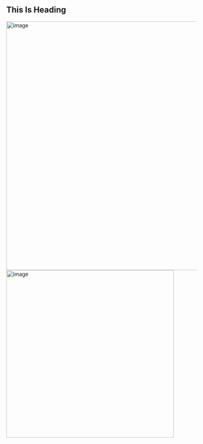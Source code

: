 ## This Is Heading


<img width="658" alt="image" src="https://github.com/AMEY0007/IMAGE-STEGANOGRAPHY-USING-LSB-ENCODING-AND-DECODING/assets/168929248/3e7dd6e4-f2db-45f7-a1ab-ca9de937794e">
<img width="443" alt="image" src="https://github.com/AMEY0007/IMAGE-STEGANOGRAPHY-USING-LSB-ENCODING-AND-DECODING/assets/168929248/cbf90dee-ef38-499b-91cd-6ba8d98459b0">

